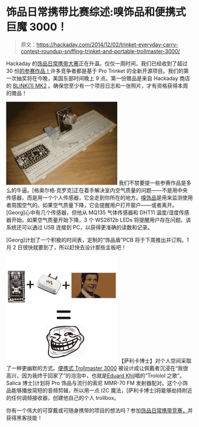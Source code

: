 # 饰品日常携带比赛综述:嗅饰品和便携式巨魔 3000！

> 原文：<https://hackaday.com/2014/12/02/trinket-everyday-carry-contest-roundup-sniffing-trinket-and-portable-trollmaster-3000/>

Hackaday 的[饰品日常携带大赛](http://hackaday.io/contest/3432)正在升温。仅仅一周时间，我们已经收到了超过 30 份[的参赛作品！](http://hackaday.io/submissions/trinket/list)许多竞争者都是基于 Pro Trinket 的全新开源项目。我们的第一次抽奖将在今晚，美国东部时间晚上 9 点。第一份赠品是来自 Hackaday 商店的 [BLINK(1) MK2](http://store.hackaday.com/products/blink1) 。确保您至少有一个项目日志和一张照片，才有资格获得本周的赠品！

[![sniffingtrinket](img/250037597ab573cbe35d8e86baf18abc.png)](http://hackaday.io/project/3475) 我们不禁要提一些参赛作品是多么的牛逼。[格奥尔格·克罗克]正在着手解决室内空气质量的问题——不是用中央传感器，而是用一个个人传感器，它会走到你所在的地方。[嗅饰品](http://hackaday.io/project/3475)是用来监测使用者周围空气的。如果空气质量下降，它会提醒用户打开窗户——或者离开。[Georg]心中有几个传感器，但他从 MQ135 气体传感器和 DHT11 温度/湿度传感器开始。如果空气质量开始下降，3 个 WS2812b LEDs 将提醒用户存在问题。该系统还可以通过 USB 连接到 PC，以获得更准确的读数和记录。

[Georg]计划了一个积极的时间表，定制的“饰品盾”PCB 将于下周推出并订购。1 月 2 日很快就要到了，所以赶快去设计那些主板吧！

[![trololo](img/62fd4b230046166fa0dcc84c5a81429c.png)](http://hackaday.io/project/3508) 【萨利卡博士】对个人空间采取了一种更幽默的方式。[便携式 Trollmaster 3000](http://hackaday.io/project/3508) 被设计成让佩戴者沉浸在“我很高兴，因为我终于回家了”的泡泡中，也就是[Eduard Khil](https://www.youtube.com/watch?v=2Z4m4lnjxkY)唱的“Trololol 之歌”。Salica 博士]计划将 Pro 饰品与流行的索尼 MMR-70 FM 发射器配对。这个小饰品能够播放简短的音频剪辑，所以用一点 I2C 魔法，[萨利卡博士]将能够劫持附近的任何调频接收器，创建他自己的个人 trollbox。

你有一个伟大的可穿戴或可随身携带的项目的想法吗？参加[饰品日常携带竞赛，](http://hackaday.io/contest/3432-trinket-everyday-carry-contest)并获得黑客技能！